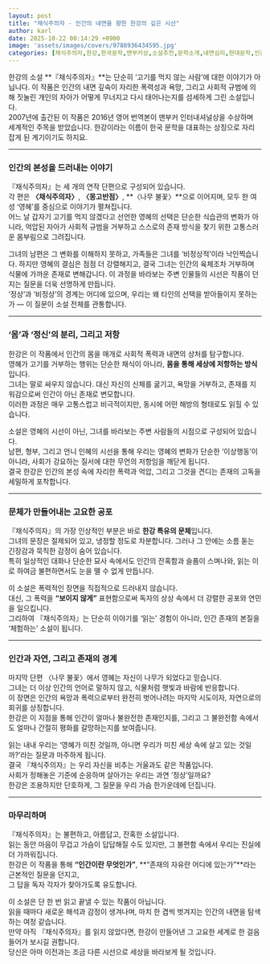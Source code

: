 ```yaml
---
layout: post
title: "채식주의자 - 인간의 내면을 향한 한강의 깊은 시선"
author: karl
date: 2025-10-22 00:14:29 +0900
image: 'assets/images/covers/9788936434595.jpg'
categories: [채식주의자,한강,한국문학,맨부커상,소설추천,문학소개,내면심리,현대문학,인간본성,여성서사]
---
```


한강의 소설 **『채식주의자』**는 단순히 ‘고기를 먹지 않는 사람’에 대한 이야기가 아닙니다. 이 작품은 인간의 내면 깊숙이 자리한 폭력성과 욕망, 그리고 사회적 규범에 의해 짓눌린 개인의 자아가 어떻게 무너지고 다시 태어나는지를 섬세하게 그린 소설입니다.  
2007년에 출간된 이 작품은 2016년 영어 번역본이 맨부커 인터내셔널상을 수상하며 세계적인 주목을 받았습니다. 한강이라는 이름이 한국 문학을 대표하는 상징으로 자리 잡게 된 계기이기도 하지요.

---

### 인간의 본성을 드러내는 이야기

『채식주의자』는 세 개의 연작 단편으로 구성되어 있습니다.  
각 편은 **〈채식주의자〉**, **〈몽고반점〉**, **〈나무 불꽃〉**으로 이어지며, 모두 한 여성 ‘영혜’를 중심으로 이야기가 펼쳐집니다.  
어느 날 갑자기 고기를 먹지 않겠다고 선언한 영혜의 선택은 단순한 식습관의 변화가 아니라, 억압된 자아가 사회적 규범을 거부하고 스스로의 존재 방식을 찾기 위한 고통스러운 몸부림으로 그려집니다.

그녀의 남편은 그 변화를 이해하지 못하고, 가족들은 그녀를 ‘비정상적’이라 낙인찍습니다. 하지만 영혜의 결심은 점점 더 강렬해지고, 결국 그녀는 인간의 육체조차 거부하며 식물에 가까운 존재로 변해갑니다. 이 과정을 바라보는 주변 인물들의 시선은 작품이 던지는 질문을 더욱 선명하게 만듭니다.  
‘정상’과 ‘비정상’의 경계는 어디에 있으며, 우리는 왜 타인의 선택을 받아들이지 못하는가 — 이 질문이 소설 전체를 관통합니다.

---

### ‘몸’과 ‘정신’의 분리, 그리고 저항

한강은 이 작품에서 인간의 몸을 매개로 사회적 폭력과 내면의 상처를 탐구합니다.  
영혜가 고기를 거부하는 행위는 단순한 채식이 아니라, **몸을 통해 세상에 저항하는 방식**입니다.  
그녀는 말로 싸우지 않습니다. 대신 자신의 신체를 굶기고, 욕망을 거부하고, 존재를 지워감으로써 인간이 아닌 존재로 변모합니다.  
이러한 과정은 매우 고통스럽고 비극적이지만, 동시에 어떤 해방의 형태로도 읽힐 수 있습니다.

소설은 영혜의 시선이 아닌, 그녀를 바라보는 주변 사람들의 시점으로 구성되어 있습니다.  
남편, 형부, 그리고 언니 인혜의 시선을 통해 우리는 영혜의 변화가 단순한 ‘이상행동’이 아니라, 사회가 강요하는 질서에 대한 무언의 저항임을 깨닫게 됩니다.  
결국 한강은 인간의 본성 속에 자리한 폭력과 억압, 그리고 그것을 견디는 존재의 고독을 세밀하게 포착합니다.

---

### 문체가 만들어내는 고요한 공포

『채식주의자』의 가장 인상적인 부분은 바로 **한강 특유의 문체**입니다.  
그녀의 문장은 절제되어 있고, 냉정할 정도로 차분합니다. 그러나 그 안에는 소름 돋는 긴장감과 묵직한 감정이 숨어 있습니다.  
특히 일상적인 대화나 단순한 묘사 속에서도 인간의 잔혹함과 슬픔이 스며나와, 읽는 이로 하여금 불편하면서도 눈을 뗄 수 없게 만듭니다.

이 소설은 폭력적인 장면을 직접적으로 드러내지 않습니다.  
대신, 그 폭력을 **“보이지 않게”** 표현함으로써 독자의 상상 속에서 더 강렬한 공포와 연민을 일으킵니다.  
그리하여 『채식주의자』는 단순히 이야기를 ‘읽는’ 경험이 아니라, 인간 존재의 본질을 ‘체험하는’ 소설이 됩니다.

---

### 인간과 자연, 그리고 존재의 경계

마지막 단편 〈나무 불꽃〉에서 영혜는 자신이 나무가 되었다고 믿습니다.  
그녀는 더 이상 인간의 언어로 말하지 않고, 식물처럼 햇빛과 바람에 반응합니다.  
이 장면은 인간의 욕망과 폭력으로부터 완전히 벗어나려는 마지막 시도이자, 자연으로의 회귀를 상징합니다.  
한강은 이 지점을 통해 인간이 얼마나 불완전한 존재인지를, 그리고 그 불완전함 속에서도 얼마나 간절히 평화를 갈망하는지를 보여줍니다.

읽는 내내 우리는 ‘영혜가 미친 것일까, 아니면 우리가 미친 세상 속에 살고 있는 것일까?’라는 질문과 마주하게 됩니다.  
결국 『채식주의자』는 우리 자신을 비추는 거울과도 같은 작품입니다.  
사회가 정해놓은 기준에 순응하며 살아가는 우리는 과연 ‘정상’일까요?  
한강은 조용하지만 단호하게, 그 질문을 우리 가슴 한가운데에 던집니다.

---

### 마무리하며

『채식주의자』는 불편하고, 아름답고, 잔혹한 소설입니다.  
읽는 동안 마음이 무겁고 가슴이 답답해질 수도 있지만, 그 불편함 속에서 우리는 진실에 더 가까워집니다.  
한강은 이 작품을 통해 **“인간이란 무엇인가”**, **“존재의 자유란 어디에 있는가”**라는 근본적인 질문을 던지고,  
그 답을 독자 각자가 찾아가도록 유도합니다.

이 소설은 단 한 번 읽고 끝낼 수 있는 작품이 아닙니다.  
읽을 때마다 새로운 해석과 감정이 생겨나며, 마치 한 겹씩 벗겨지는 인간의 내면을 탐색하는 여정 같습니다.  
만약 아직 『채식주의자』를 읽지 않았다면, 한강이 만들어낸 그 고요한 세계로 한 걸음 들어가 보시길 권합니다.  
당신은 아마 이전과는 조금 다른 시선으로 세상을 바라보게 될 것입니다.
